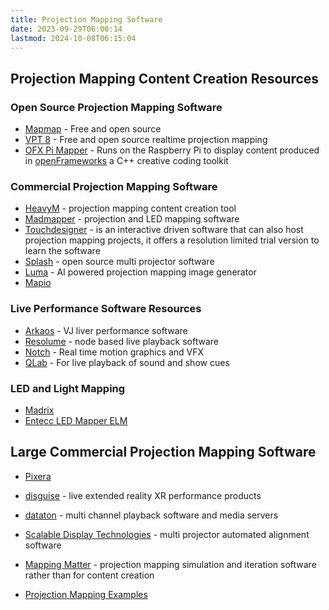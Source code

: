 ```yaml
---
title: Projection Mapping Software
date: 2023-09-29T06:00:14
lastmod: 2024-10-08T06:15:04
---
```


## Projection Mapping Content Creation Resources

### Open Source Projection Mapping Software

- [Mapmap](https://mapmapteam.github.io/) - Free and open source
- [VPT 8](https://hcgilje.wordpress.com/vpt/) - Free and open source realtime projection mapping
- [OFX Pi Mapper](https://ofxpimapper.com/) - Runs on the Raspberry Pi to display content produced in [openFrameworks](https://openframeworks.cc/) a C++ creative coding toolkit

### Commercial Projection Mapping Software

- [HeavyM](https://www.heavym.net/) - projection mapping content creation tool
- [Madmapper](https://madmapper.com/) - projection and LED mapping software
- [Touchdesigner](https://derivative.ca/) - is an interactive driven software that can also host projection mapping projects, it offers a resolution limited trial version to learn the software
- [Splash](https://projection-mapping.org/splash/) - open source multi projector software
- [Luma](https://www.lumabox.com/lumamap/) - AI powered projection mapping image generator
- [Mapio](https://visution.com/)

### Live Performance Software Resources

- [Arkaos](https://vj.arkaos.com/grandvj/about) - VJ liver performance software
- [Resolume](https://resolume.com/) - node based live playback software
- [Notch](https://www.notch.one/) - Real time motion graphics and VFX
- [QLab](https://qlab.app/overview/) - For live playback of sound and show cues

### LED and Light Mapping

- [Madrix](https://www.madrix.com/)
- [Entecc LED Mapper ELM](https://www.enttec.com/product/dmx-lighting-control-software/pixel-mapping-software/)

## Large Commercial Projection Mapping Software

- [Pixera](https://pixera.one/en/software/overview)
- [disguise](https://www.disguise.one/en/) - live extended reality XR performance products
- [dataton](https://www.dataton.com/) - multi channel playback software and media servers
- [Scalable Display Technologies](https://www.scalabledisplay.com/) - multi projector automated alignment software
- [Mapping Matter](https://www.mappingmatter.com/) - projection mapping simulation and iteration software rather than for content creation

- [Projection Mapping Examples](./projection-mapping-examples.md)
